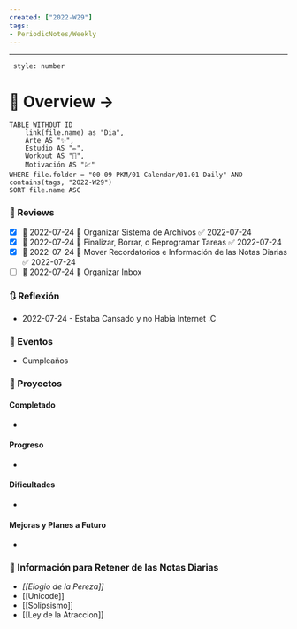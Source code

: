 ```yaml
---
created: ["2022-W29"]
tags: 
- PeriodicNotes/Weekly
---
```

___
```toc
 style: number
```
# 🌌 Overview -> 
```dataview
TABLE WITHOUT ID
	link(file.name) as "Dia",
	Arte AS "✨",
	Estudio AS "✏️",
	Workout AS "💪",
	Motivación AS "💹"
WHERE file.folder = "00-09 PKM/01 Calendar/01.01 Daily" AND contains(tags, "2022-W29")
SORT file.name ASC
```

### 📑 Reviews
- [x] 📅 2022-07-24 🔼 Organizar Sistema de Archivos ✅ 2022-07-24
- [x] 📅 2022-07-24 🔼 Finalizar, Borrar, o Reprogramar Tareas ✅ 2022-07-24
- [x] 📅 2022-07-24 🔼 Mover Recordatorios e Información de las Notas Diarias ✅ 2022-07-24
- [ ] 📅 2022-07-24 🔼 Organizar Inbox

### 🔃 Reflexión
- 2022-07-24 - Estaba Cansado y no Habia Internet :C
### 📜 Eventos
- Cumpleaños
### 📃 Proyectos
#### **Completado**
- 
#### **Progreso**
- 
#### **Dificultades**
- 
#### **Mejoras y Planes a Futuro**
- 
### 💾 Información para Retener de las Notas Diarias
- *[[Elogio de la Pereza]]*
- [[Unicode]]
- [[Solipsismo]]
- [[Ley de la Atraccion]]